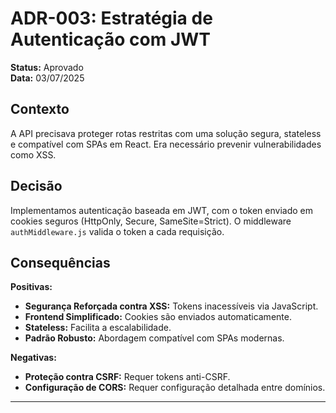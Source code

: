 # ADR-003: Estratégia de Autenticação com JWT

**Status:** Aprovado  
**Data:** 03/07/2025

## Contexto
A API precisava proteger rotas restritas com uma solução segura, stateless e compatível com SPAs em React. Era necessário prevenir vulnerabilidades como XSS.

## Decisão
Implementamos autenticação baseada em JWT, com o token enviado em cookies seguros (HttpOnly, Secure, SameSite=Strict). O middleware `authMiddleware.js` valida o token a cada requisição.

## Consequências

**Positivas:**
- **Segurança Reforçada contra XSS:** Tokens inacessíveis via JavaScript.
- **Frontend Simplificado:** Cookies são enviados automaticamente.
- **Stateless:** Facilita a escalabilidade.
- **Padrão Robusto:** Abordagem compatível com SPAs modernas.

**Negativas:**
- **Proteção contra CSRF:** Requer tokens anti-CSRF.
- **Configuração de CORS:** Requer configuração detalhada entre domínios.

---